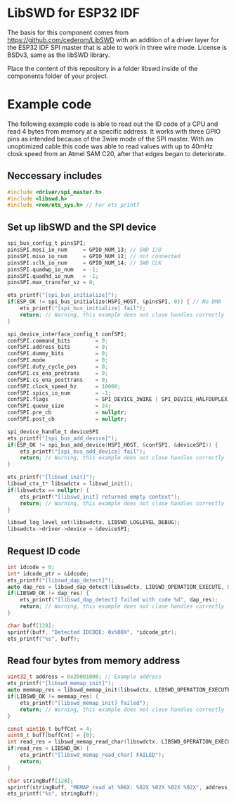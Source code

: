 # LibSWD for ESP32 IDF

The basis for this component comes from https://github.com/cederom/LibSWD with an addition of a driver layer for the ESP32 IDF SPI master that is able to work in three wire mode. License is BSDv3, same as the libSWD library. 

Place the content of this repository in a folder libswd inside of the components folder of your project.

# Example code

The following example code is able to read out the ID code of a CPU and read 4 bytes from memory at a specific address. It works with three GPIO pins as intended because of the 3wire mode of the SPI master. With an unoptimized cable this code was able to read values with up to 40mHz closk speed from an Atmel SAM C20, after that edges began to deteriorate.

## Neccessary includes
```c
#include <driver/spi_master.h>
#include <libswd.h>
#include <rom/ets_sys.h> // For ets_printf
```

## Set up libSWD and the SPI device
```c
spi_bus_config_t pinsSPI;
pinsSPI.mosi_io_num     = GPIO_NUM_13; // SWD I/O
pinsSPI.miso_io_num     = GPIO_NUM_12; // not connected
pinsSPI.sclk_io_num     = GPIO_NUM_14; // SWD CLK
pinsSPI.quadwp_io_num   = -1;
pinsSPI.quadhd_io_num   = -1;
pinsSPI.max_transfer_sz = 0;

ets_printf("[spi_bus_initialize]");
if(ESP_OK != spi_bus_initialize(HSPI_HOST, &pinsSPI, 0)) { // No DMA
    ets_printf("[spi_bus_initialize] fail");
    return; // Warning, this example does not close handles correctly
}

spi_device_interface_config_t confSPI;
confSPI.command_bits        = 0;
confSPI.address_bits        = 0;
confSPI.dummy_bits          = 0;
confSPI.mode                = 0;
confSPI.duty_cycle_pos      = 0;
confSPI.cs_ena_pretrans     = 0;
confSPI.cs_ena_posttrans    = 0;
confSPI.clock_speed_hz      = 10000;
confSPI.spics_io_num        = -1;
confSPI.flags               = SPI_DEVICE_3WIRE | SPI_DEVICE_HALFDUPLEX | SPI_DEVICE_BIT_LSBFIRST;
confSPI.queue_size          = 24;
confSPI.pre_cb              = nullptr;
confSPI.post_cb             = nullptr;

spi_device_handle_t deviceSPI
ets_printf("[spi_bus_add_device]");
if(ESP_OK != spi_bus_add_device(HSPI_HOST, &confSPI, &deviceSPI)) {
    ets_printf("[spi_bus_add_device] fail");
    return; // Warning, this example does not close handles correctly
}

ets_printf("[libswd_init]");
libswd_ctx_t* libswdctx = libswd_init();
if(libswdctx == nullptr) {
    ets_printf("[libswd_init] returned empty context");
    return; // Warning, this example does not close handles correctly
}

libswd_log_level_set(libswdctx, LIBSWD_LOGLEVEL_DEBUG);
libswdctx->driver->device = &deviceSPI;
```

## Request ID code
```c
int idcode = 0;
int* idcode_ptr = &idcode;
ets_printf("[libswd_dap_detect]");
auto dap_res = libswd_dap_detect(libswdctx, LIBSWD_OPERATION_EXECUTE, &idcode_ptr);
if(LIBSWD_OK != dap_res) {
    ets_printf("[libswd_dap_detect] failed with code %d", dap_res);
    return; // Warning, this example does not close handles correctly
}

char buff[128];
sprintf(buff, "Detected IDCODE: 0x%08X", *idcode_ptr);
ets_printf("%s", buff);
```

## Read four bytes from memory address
```c
uint32_t address = 0x20001000; // Example address
ets_printf("[libswd_memap_init]");
auto memmap_res = libswd_memap_init(libswdctx, LIBSWD_OPERATION_EXECUTE);
if(LIBSWD_OK != memmap_res) {
    ets_printf("[libswd_memap_init] failed");
    return; // Warning, this example does not close handles correctly
}

const uint16_t buffCnt = 4;
uint8_t buff[buffCnt] = {0};    
int read_res = libswd_memap_read_char(libswdctx, LIBSWD_OPERATION_EXECUTE, address, buffCnt, (char*)&buff);
if(read_res < LIBSWD_OK) {
    ets_printf("[libswd_memap_read_char] FAILED");
    return;
}

char stringBuff[128];
sprintf(stringBuff, "MEMAP read at %08X: %02X %02X %02X %02X", address, buff[0], buff[1], buff[2], buff[3]);
ets_printf("%s", stringBuff);
```
